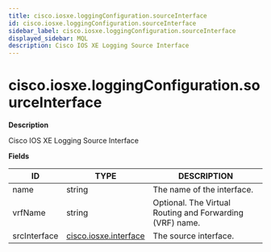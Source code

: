 ```yaml
---
title: cisco.iosxe.loggingConfiguration.sourceInterface
id: cisco.iosxe.loggingConfiguration.sourceInterface
sidebar_label: cisco.iosxe.loggingConfiguration.sourceInterface
displayed_sidebar: MQL
description: Cisco IOS XE Logging Source Interface
---
```


# cisco.iosxe.loggingConfiguration.sourceInterface

**Description**

Cisco IOS XE Logging Source Interface

**Fields**

| ID           | TYPE                                              | DESCRIPTION                                              |
| ------------ | ------------------------------------------------- | -------------------------------------------------------- |
| name         | string                                            | The name of the interface.                               |
| vrfName      | string                                            | Optional. The Virtual Routing and Forwarding (VRF) name. |
| srcInterface | [cisco.iosxe.interface](cisco.iosxe.interface.md) | The source interface.                                    |
